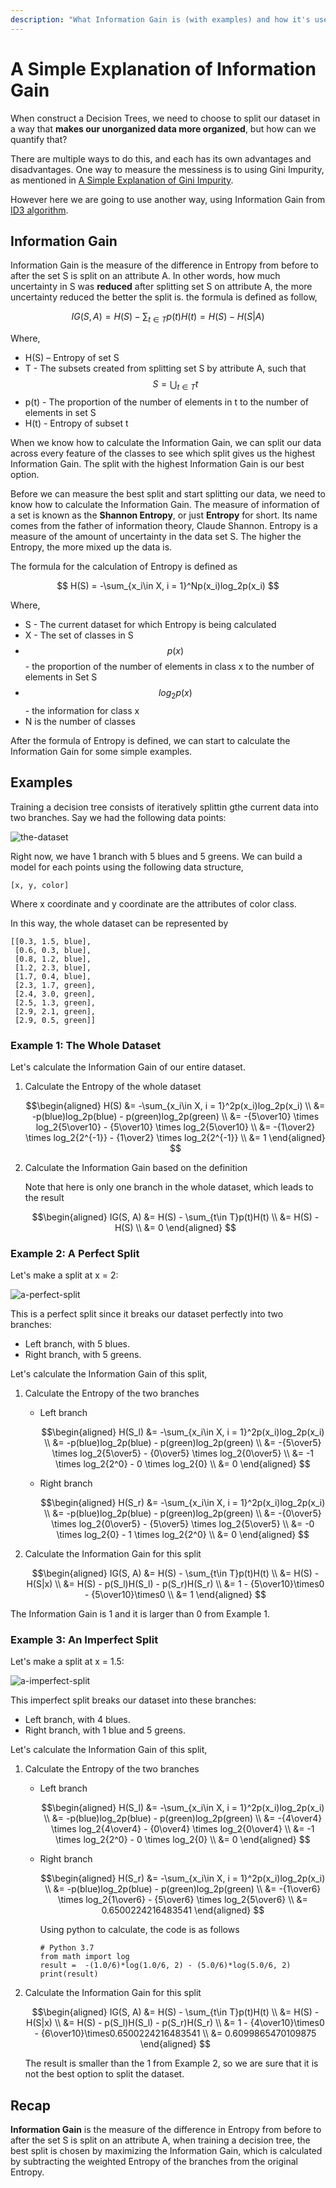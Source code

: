 ```yaml
---
description: "What Information Gain is (with examples) and how it's used to train decision trees"
---
```


# A Simple Explanation of Information Gain

When construct a Decision Trees, we need to choose to split our dataset in a way that **makes our unorganized data more organized**, but how can we quantify that?

There are multiple ways to do this, and each has its own advantages and disadvantages. One way to measure the messiness is to using Gini Impurity, as mentioned in [A Simple Explanation of Gini Impurity](https://victorzhou.com/blog/gini-impurity/).

However here we are going to use another way, using Information Gain from [ID3 algorithm](https://en.wikipedia.org/wiki/ID3_algorithm).

## Information Gain

Information Gain is the measure of the difference in Entropy from before to after the set S is split on an attribute A. In other words, how much uncertainty in S was **reduced** after splitting set S on attribute A, the more uncertainty reduced the better the split is. the formula is defined as follow,

$$
  IG(S, A) = H(S) - \sum_{t\in T}p(t)H(t) = H(S) - H(S|A)
$$  

  Where,

  * H(S) – Entropy of set S
  * T - The subsets created from splitting set S by attribute A, such that $$S = \bigcup_{t\in T}t$$ 
  * p(t) - The proportion of the number of elements in t to the number of elements in set S
  * H(t) - Entropy of subset t

When we know how to calculate the Information Gain, we can split our data across every feature of the classes to see which split gives us the highest Information Gain. The split with the highest Information Gain is our best option.

Before we can measure the best split and start splitting our data, we need to know how to calculate the Information Gain. The measure of information of a set is known as the **Shannon Entropy**, or just **Entropy** for short. Its name comes from the father of information theory, Claude Shannon. Entropy is a measure of the amount of uncertainty in the data set S. The higher the Entropy, the more mixed up the data is.

The formula for the calculation of Entropy is defined as

$$
H(S) = -\sum_{x_i\in X, i = 1}^Np(x_i)log_2p(x_i)
$$

  Where,

  * S - The current dataset for which Entropy is being calculated
  * X - The set of classes in S 
  * $$ p(x) $$ - the proportion of the number of elements in class x to the number of elements in Set S 
  * $$ log_2p(x) $$ - the information for class x
  * N is the number of classes
  
After the formula of Entropy is defined, we can start to calculate the Information Gain for some simple examples.   

## Examples

Training a decision tree consists of iteratively splittin gthe current data into two branches. Say we had the following data points: 

![the-dataset](../.gitbook/assets/dataset.svg "The Dataset")

Right now, we have 1 branch with 5 blues and 5 greens. We can build a model for each points using the following data structure,

```
[x, y, color]
```
Where x coordinate and y coordinate are the attributes of color class.

In this way, the whole dataset can be represented by

```
[[0.3, 1.5, blue], 
 [0.6, 0.3, blue], 
 [0.8, 1.2, blue],
 [1.2, 2.3, blue],
 [1.7, 0.4, blue],
 [2.3, 1.7, green],
 [2.4, 3.0, green],
 [2.5, 1.3, green],
 [2.9, 2.1, green],
 [2.9, 0.5, green]]
```

### Example 1: The Whole Dataset

Let's calculate the Information Gain of our entire dataset. 

1. Calculate the Entropy of the whole dataset

   $$\begin{aligned} H(S) &= -\sum_{x_i\in X, i = 1}^2p(x_i)log_2p(x_i) \\
  &= -p(blue)log_2p(blue) - p(green)log_2p(green) \\
  &= -{5\over10} \times log_2{5\over10} - {5\over10} \times log_2{5\over10} \\
  &= -{1\over2} \times log_2{2^{-1}} - {1\over2} \times log_2{2^{-1}} \\
  &= 1 \end{aligned} $$

2. Calculate the Information Gain based on the definition

   Note that here is only one branch in the whole dataset, which leads to the result 

   $$\begin{aligned} IG(S, A) &= H(S) - \sum_{t\in T}p(t)H(t) \\
  &= H(S) - H(S) \\
  &= 0 \end{aligned} $$

### Example 2: A Perfect Split

Let's make a split at x = 2:

![a-perfect-split](../.gitbook/assets/dataset-perfect-split.svg "A Perfect Split")

This is a perfect split since it breaks our dataset perfectly into two branches:

  * Left branch, with 5 blues.
  * Right branch, with 5 greens.
  
Let's calculate the Information Gain of this split, 

1. Calculate the Entropy of the two branches  

   * Left branch
   
     $$\begin{aligned} H(S_l) &= -\sum_{x_i\in X, i = 1}^2p(x_i)log_2p(x_i) \\
  &= -p(blue)log_2p(blue) - p(green)log_2p(green) \\
  &= -{5\over5} \times log_2{5\over5} - {0\over5} \times log_2{0\over5} \\
  &= -1 \times log_2{2^0} - 0 \times log_2{0} \\
  &= 0 \end{aligned} $$
  
   * Right branch
   
     $$\begin{aligned} H(S_r) &= -\sum_{x_i\in X, i = 1}^2p(x_i)log_2p(x_i) \\
  &= -p(blue)log_2p(blue) - p(green)log_2p(green) \\
  &= -{0\over5} \times log_2{0\over5} - {5\over5} \times log_2{5\over5} \\
  &= -0 \times log_2{0} - 1 \times log_2{2^0} \\
  &= 0 \end{aligned} $$
  
2. Calculate the Information Gain for this split

   $$\begin{aligned} IG(S, A) &= H(S) - \sum_{t\in T}p(t)H(t) \\
  &= H(S) - H(S|x) \\
  &= H(S) - p(S_l)H(S_l) - p(S_r)H(S_r) \\
  &= 1 - {5\over10}\times0 - {5\over10}\times0 \\
  &= 1 \end{aligned} $$
  
  The Information Gain is 1 and it is larger than 0 from Example 1.
   
### Example 3: An Imperfect Split

Let's make a split at x = 1.5:

![a-imperfect-split](../.gitbook/assets/dataset-imperfect-split.svg "An Imperfect Split")

This imperfect split breaks our dataset into these branches:

  * Left branch, with 4 blues.
  * Right branch, with 1 blue and 5 greens.

Let's calculate the Information Gain of this split,

1. Calculate the Entropy of the two branches  

   * Left branch 
   
     $$\begin{aligned} H(S_l) &= -\sum_{x_i\in X, i = 1}^2p(x_i)log_2p(x_i) \\
  &= -p(blue)log_2p(blue) - p(green)log_2p(green) \\
  &= -{4\over4} \times log_2{4\over4} - {0\over4} \times log_2{0\over4} \\
  &= -1 \times log_2{2^0} - 0 \times log_2{0} \\
  &= 0 \end{aligned} $$
  
   * Right branch
     
     $$\begin{aligned} H(S_r) &= -\sum_{x_i\in X, i = 1}^2p(x_i)log_2p(x_i) \\
  &= -p(blue)log_2p(blue) - p(green)log_2p(green) \\
  &= -{1\over6} \times log_2{1\over6} - {5\over6} \times log_2{5\over6} \\
  &= 0.6500224216483541 \end{aligned} $$
  
     Using python to calculate, the code is as follows
     
     ```
     # Python 3.7
     from math import log
     result =  -(1.0/6)*log(1.0/6, 2) - (5.0/6)*log(5.0/6, 2)
     print(result)
     ```
2. Calculate the Information Gain for this split

   $$\begin{aligned} IG(S, A) &= H(S) - \sum_{t\in T}p(t)H(t) \\
  &= H(S) - H(S|x) \\
  &= H(S) - p(S_l)H(S_l) - p(S_r)H(S_r) \\
  &= 1 - {4\over10}\times0 - {6\over10}\times0.6500224216483541 \\
  &= 0.6099865470109875 \end{aligned} $$
     
   The result is smaller than the 1 from Example 2, so we are sure that it is not the best option to split the dataset.

## Recap

**Information Gain** is the measure of the difference in Entropy from before to after the set S is split on an attribute A, when training a decision tree, the best split is chosen by maximizing the Information Gain, which is calculated by subtracting the weighted Entropy of the branches from the original Entropy. 